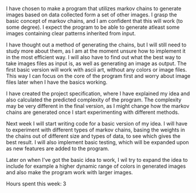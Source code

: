 I have chosen to make a program that utilizes markov chains to generate images based on data collected form a set of other images. I grasp the basic concept of markov chains, and I am confident that this will work (to some degree). I expect the program to be able to generate atleast some images containing clear patterns inherited from input.  

I have thought out a method of generating the chains, but I will still need to study more about them, as I am at the moment unsure how to implement it in the most efficient way. I will also have to find out what the best way to take images files as input is, as well as generating an image as output. The first basic version will work with ascii art, without any colors or image files. This way I can focus on the core of the program first and worry about image files later when I have the basics working.  

I have created the project specification, where I have explained my idea and also calculated the predicted complexity of the program. The complexity may be very different in the final version, as I might change how the markov chains are generated once I start experimenting with different methods.  

Next week I will start writing code for a basic version of my idea. I will have to experiment with different types of markov chains, basing the weights in the chains out of different size and types of data, to see which gives the best result. I will also implement basic testing, which will be expanded upon as new features are added to the program.  

Later on when I've got the basic idea to work, I wil try to expand the idea to include for example a higher dynamic range of colors in generated images and also make the program work with larger images.

Hours spent this week: 3
